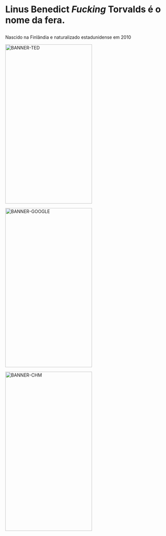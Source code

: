 # Linus Benedict <i>Fucking</i> Torvalds é o nome da fera. </p>
Nascido na Finlândia e naturalizado estadunidense em 2010 </p>

<a href='https://postimg.cc/vgsLB6xJ' target='https://youtu.be/o8NPllzkFhE'><img src='https://i.postimg.cc/TwyktVd3/BANNER-TED.png' height="500px" width="273,84px" alt='BANNER-TED'/></a>

<a href='https://postimg.cc/Z0fpkQjt' target='_blank'><img src='https://i.postimg.cc/L6STPK1X/BANNER-GOOGLE.png' height="500px" width="273,84px" alt='BANNER-GOOGLE'/></a>

<a href='https://postimg.cc/R6fyr91d' target='_blank'><img src='https://i.postimg.cc/631Xvpyk/BANNER-CHM.png' height="500px" width="273,84px" alt='BANNER-CHM'/></a>

